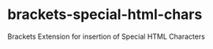 brackets-special-html-chars
===========================

Brackets Extension for insertion of Special HTML Characters